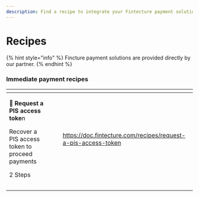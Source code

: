 ```yaml
---
description: Find a recipe to integrate your Fintecture payment solution
---
```


# Recipes

{% hint style="info" %}
Fincture payment solutions are provided directly by our partner.
{% endhint %}

### Immediate payment recipes

<table data-view="cards"><thead><tr><th></th><th></th><th></th><th data-hidden data-card-target data-type="content-ref"></th></tr></thead><tbody><tr><td><p><span data-gb-custom-inline data-tag="emoji" data-code="1f510">🔐</span> <strong>Request a PIS access toke</strong>n</p><p></p><p>Recover a PIS access token to proceed payments</p><p></p><p>2 Steps</p></td><td></td><td></td><td><a href="https://doc.fintecture.com/recipes/request-a-pis-access-token">https://doc.fintecture.com/recipes/request-a-pis-access-token</a></td></tr><tr><td></td><td></td><td></td><td></td></tr><tr><td></td><td></td><td></td><td></td></tr></tbody></table>
